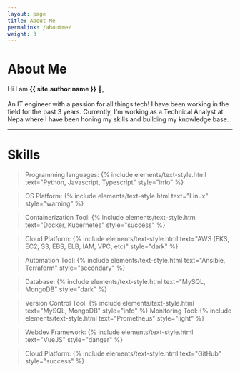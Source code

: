 ```yaml
---
layout: page
title: About Me
permalink: /aboutme/
weight: 3
---
```


# **About Me**

Hi I am **{{ site.author.name }}** :wave:,<br><br>
An IT engineer with a passion for all things tech! I have been working in the field for the past 3 years. Currently, I'm working as a Technical Analyst at Nepa where I have been honing my skills and building my knowledge base.
<hr>

# **Skills**
> Programming languages: {% include elements/text-style.html text="Python, Javascript, Typescript" style="info" %}
<!-- <hr> -->
> OS Platform: {% include elements/text-style.html text="Linux" style="warning" %}
<!-- <hr> -->
> Containerization Tool: {% include elements/text-style.html text="Docker, Kubernetes" style="success" %}
<!-- <hr> -->
> Cloud Platform: {% include elements/text-style.html text="AWS (EKS, EC2, S3, EBS, ELB, IAM, VPC, etc)" style="dark" %}
<!-- <hr> -->
> Automation Tool: {% include elements/text-style.html text="Ansible, Terraform" style="secondary" %}
<!-- <hr> -->
> Database: {% include elements/text-style.html text="MySQL, MongoDB" style="dark" %}
<!-- <hr> -->
> Version Control Tool: {% include elements/text-style.html text="MySQL, MongoDB" style="info" %}
> Monitoring Tool: {% include elements/text-style.html text="Prometheus" style="light" %}
<!-- <hr> -->
> Webdev Framework: {% include elements/text-style.html text="VueJS" style="danger" %} 
<!-- <hr> -->
> Cloud Platform: {% include elements/text-style.html text="GitHub" style="success" %}





<!-- 
<div class="row">
{% include about/skills.html title="Programming Skills" source=site.data.programming-skills %}
{% include about/skills.html title="Other Skills" source=site.data.other-skills %}
</div> -->
